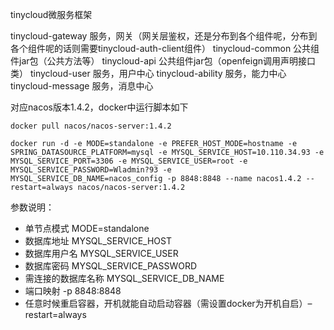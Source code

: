tinycloud微服务框架

tinycloud-gateway     服务，网关（网关层鉴权，还是分布到各个组件呢，分布到各个组件呢的话则需要tinycloud-auth-client组件）
tinycloud-common      公共组件jar包（公共方法等）
tinycloud-api         公共组件jar包（openfeign调用声明接口类）
tinycloud-user        服务，用户中心
tinycloud-ability     服务，能力中心
tinycloud-message     服务，消息中心


对应nacos版本1.4.2，docker中运行脚本如下
```
docker pull nacos/nacos-server:1.4.2

docker run -d -e MODE=standalone -e PREFER_HOST_MODE=hostname -e SPRING_DATASOURCE_PLATFORM=mysql -e MYSQL_SERVICE_HOST=10.110.34.93 -e MYSQL_SERVICE_PORT=3306 -e MYSQL_SERVICE_USER=root -e MYSQL_SERVICE_PASSWORD=Wladmin?93 -e MYSQL_SERVICE_DB_NAME=nacos_config -p 8848:8848 --name nacos1.4.2 --restart=always nacos/nacos-server:1.4.2

```

参数说明：
- 单节点模式 MODE=standalone
- 数据库地址 MYSQL_SERVICE_HOST
- 数据库用户名 MYSQL_SERVICE_USER
- 数据库密码 MYSQL_SERVICE_PASSWORD
- 需连接的数据库名称 MYSQL_SERVICE_DB_NAME
- 端口映射 -p 8848:8848
- 任意时候重启容器，开机就能自动启动容器（需设置docker为开机自启）–restart=always
